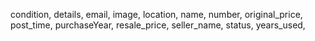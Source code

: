 
condition,
details,
email,
image,
location,
name,
number,
original_price,
post_time,
purchaseYear,
resale_price,
seller_name,
status,
years_used,

